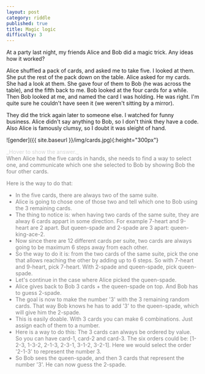 ```yaml
---
layout: post
category: riddle
published: true
title: Magic logic
difficulty: 3
---
```




At a party last night, my friends Alice and Bob did a magic trick. Any ideas how it worked?

Alice shuffled a pack of cards, and asked me to take five. I looked at them. She put the rest of the pack down on the table. Alice asked for my cards. She had a look at them. She gave four of them to Bob (he was across the table), and the fifth back to me. Bob looked at the four cards for a while. Then Bob looked at me, and named the card I was holding. He was right. I'm quite sure he couldn't have seen it (we weren't sitting by a mirror).

They did the trick again later to someone else. I watched for funny business. Alice didn't say anything to Bob, so I don't think they have a code. Also Alice is famously clumsy, so I doubt it was sleight of hand.

![gender]({{ site.baseurl }}/img/cards.jpg){:height="300px"}


<div markdown="1" class='answer-title' style="color: lightgrey">_Hover to show the answer._
</div>
<div class='answer-wrapper'>
<div markdown="1" class='answer' style="color: grey">
When Alice had the five cards in hands, she needs to find a way to select one, and communicate which one she selected to Bob by showing Bob the four other cards.

Here is the way to do that:
- In the five cards, there are always two of the same suite. 
- Alice is going to chose one of those two and tell which one to Bob using the 3 remaining cards. 
- The thing to notice is: when having two cards of the same suite, they are alway 6 cards appart in some direction. For example 7-heart and 9-heart are 2 apart. But queen-spade and 2-spade are 3 apart: queen-king-ace-2.
- Now since there are 12 different cards per suite, two cards are always going to be maximum 6 steps away from each other. 
- So the way to do it is: from the two cards of the same suite, pick the one that allows reaching the other by adding up to 6 steps. So with 7-heart and 9-heart, pick 7-heart. With 2-spade and queen-spade, pick queen-spade.
- Let's continue in the case where Alice picked the queen-spade. 
- Alice gives back to Bob 3 cards + the queen-spade on top. And Bob has to guess 2-spade.
- The goal is now to make the number '3' with the 3 remaining random cards. That way Bob knows he has to add '3' to the queen-spade, which will give him the 2-spade.
- This is easily doable. With 3 cards you can make 6 combinations. Just assign each of them to a number.
- Here is a way to do this: The 3 cards can always be ordered by value. So you can have card-1, card-2 and card-3. The six orders could be: [1-2-3, 1-3-2, 2-1-3, 2-3-1, 3-1-2, 3-2-1]. Here we would select the order '2-1-3' to represent the number 3.
- So Bob sees the queen-spade, and then 3 cards that represent the number '3'. He can now guess the 2-spade.


</div>
</div>